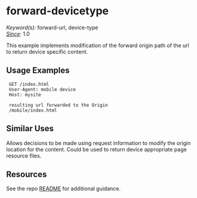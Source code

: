 # forward-devicetype

*Keyword(s):* forward-url, device-type<br>
*[Since](https://learn.akamai.com/en-us/webhelp/edgeworkers/edgeworkers-user-guide/GUID-14077BCA-0D9F-422C-8273-2F3E37339D5B.html):* 1.0

This example implements modification of the forward origin path of the url to return device specific content.

## Usage Examples

     GET /index.html
     User-Agent: mobile device
     Host: mysite
     
     resulting url forwarded to the Origin
     /mobile/index.html

## Similar Uses

Allows decisions to be made using request information to modify the origin location for the content. Could be used to return 
device appropriate page resource files.   

## Resources
See the repo [README](https://github.com/akamai/edgeworkers-examples#Resources) for additional guidance.

